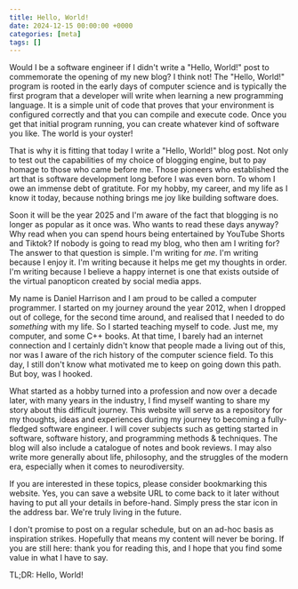 ```yaml
---
title: Hello, World!
date: 2024-12-15 00:00:00 +0000
categories: [meta]
tags: []
---
```


Would I be a software engineer if I didn't write a "Hello, World!" post to commemorate the opening of my new blog? I think not! The "Hello, World!" program is rooted in the early days of computer science and is typically the first program that a developer will write when learning a new programming language. It is a simple unit of code that proves that your environment is configured correctly and that you can compile and execute code. Once you get that initial program running, you can create whatever kind of software you like. The world is your oyster!

That is why it is fitting that today I write a "Hello, World!" blog post. Not only to test out the capabilities of my choice of blogging engine, but to pay homage to those who came before me. Those pioneers who established the art that is software development long before I was even born. To whom I owe an immense debt of gratitute. For my hobby, my career, and my life as I know it today, because nothing brings me joy like building software does.

Soon it will be the year 2025 and I'm aware of the fact that blogging is no longer as popular as it once was. Who wants to read these days anyway? Why read when you can spend hours being entertained by YouTube Shorts and Tiktok? If nobody is going to read my blog, who then am I writing for? The answer to that question is simple. I'm writing for *me*. I'm writing because I enjoy it. I'm writing because it helps me get my thoughts in order. I'm writing because I believe a happy internet is one that exists outside of the virtual panopticon created by social media apps.

My name is Daniel Harrison and I am proud to be called a computer programmer. I started on my journey around the year 2012, when I dropped out of college, for the second time around, and realised that I needed to do *something* with my life. So I started teaching myself to code. Just me, my computer, and some C++ books. At that time, I barely had an internet connection and I certainly didn't know that people made a living out of this, nor was I aware of the rich history of the computer science field. To this day, I still don't know what motivated me to keep on going down this path. But boy, was I hooked.

What started as a hobby turned into a profession and now over a decade later, with many years in the industry, I find myself wanting to share my story about this difficult journey. This website will serve as a repository for my thoughts, ideas and experiences during my journey to becoming a fully-fledged software engineer. I will cover subjects such as getting started in software, software history, and programming methods & techniques. The blog will also include a catalogue of notes and book reviews. I may also write more generally about life, philosophy, and the struggles of the modern era, especially when it comes to neurodiversity.

If you are interested in these topics, please consider bookmarking this website. Yes, you can save a website URL to come back to it later without having to put all your details in before-hand. Simply press the star icon in the address bar. We're truly living in the future.

I don't promise to post on a regular schedule, but on an ad-hoc basis as inspiration strikes. Hopefully that means my content will never be boring. If you are still here: thank you for reading this, and I hope that you find some value in what I have to say.

TL;DR: Hello, World!